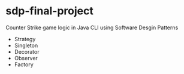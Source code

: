 # sdp-final-project

Counter Strike game logic in Java CLI using Software Desgin Patterns 
- Strategy
- Singleton
- Decorator
- Observer
- Factory

